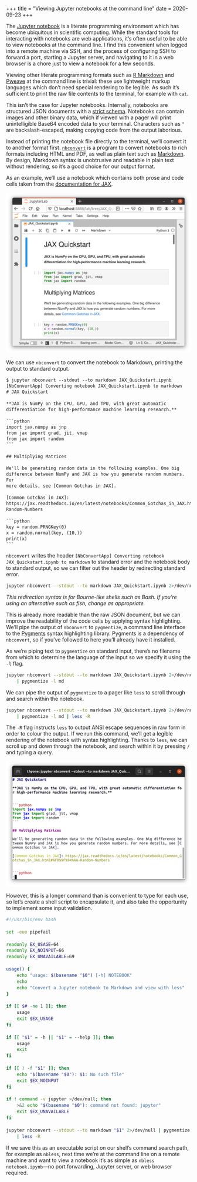 +++
title = "Viewing Jupyter notebooks at the command line"
date = 2020-09-23
+++

The [Jupyter notebook][jupyter] is a literate programming environment which has
become ubiquitous in scientific computing. While the standard tools for
interacting with notebooks are web applications, it’s often useful to be able to
view notebooks at the command line. I find this convenient when logged into a
remote machine via SSH, and the process of configuring SSH to forward a port,
starting a Jupyter server, and navigating to it in a web browser is a chore just
to view a notebook for a few seconds.

<!-- more -->

Viewing other literate programming formats such as [R Markdown] and [Pweave] at
the command line is trivial: these use lightweight markup languages which don’t
need special rendering to be legible. As such it’s sufficient to print the raw
file contents to the terminal, for example with `cat`.

This isn’t the case for Jupyter notebooks. Internally, notebooks are structured
JSON documents with a [strict schema][notebook schema]. Notebooks can contain
images and other binary data, which if viewed with a pager will print
unintelligible Base64 encoded data to your terminal. Characters such as `"` are
backslash-escaped, making copying code from the output laborious.

Instead of printing the notebook file directly to the terminal, we’ll convert it
to another format first. [`nbconvert`][nbconvert] is a program to convert
notebooks to rich formats including HTML and PDF, as well as plain text such as
[Markdown][commonmark]. By design, Markdown syntax is unobtrusive and readable
in plain text without rendering, so it’s a good choice for our output format.

As an example, we’ll use a notebook which contains both prose and code cells
taken from the [documentation for JAX][jax docs].

![A Jupyter notebook rendered in JupyterLab](./notebook_in_jupyterlab.png "A Jupyter notebook rendered in JupyterLab")

We can use `nbconvert` to convert the notebook to Markdown, printing the output
to standard output.

    $ jupyter nbconvert --stdout --to markdown JAX_Quickstart.ipynb
    [NbConvertApp] Converting notebook JAX_Quickstart.ipynb to markdown
    # JAX Quickstart

    **JAX is NumPy on the CPU, GPU, and TPU, with great automatic
    differentiation for high-performance machine learning research.**

    ```python
    import jax.numpy as jnp
    from jax import grad, jit, vmap
    from jax import random
    ```

    ## Multiplying Matrices

    We'll be generating random data in the following examples. One big
    difference between NumPy and JAX is how you generate random numbers. For
    more details, see [Common Gotchas in JAX].

    [Common Gotchas in JAX]: https://jax.readthedocs.io/en/latest/notebooks/Common_Gotchas_in_JAX.html#%F0%9F%94%AA-Random-Numbers

    ```python
    key = random.PRNGKey(0)
    x = random.normal(key, (10,))
    print(x)
    ```

`nbconvert` writes the header
`[NbConvertApp] Converting notebook JAX_Quickstart.ipynb to markdown` to
standard error and the notebook body to standard output, so we can filter out
the header by redirecting standard error.

```bash
jupyter nbconvert --stdout --to markdown JAX_Quickstart.ipynb 2>/dev/null
```

_This redirection syntax is for Bourne-like shells such as Bash. If you’re using
an alternative such as fish, change as appropriate._

This is already more readable than the raw JSON document, but we can improve the
readability of the code cells by applying syntax highlighting. We’ll pipe the
output of `nbconvert` to `pygmentize`, a command line interface to the
[Pygments] syntax highlighting library. Pygments is a dependency of `nbconvert`,
so if you’ve followed to here you’ll already have it installed.

As we’re piping text to `pygmentize` on standard input, there’s no filename from
which to determine the language of the input so we specify it using the `-l`
flag.

```bash
jupyter nbconvert --stdout --to markdown JAX_Quickstart.ipynb 2>/dev/null \
    | pygmentize -l md
```

We can pipe the output of `pygmentize` to a pager like `less` to scroll through
and search within the notebook.

```bash
jupyter nbconvert --stdout --to markdown JAX_Quickstart.ipynb 2>/dev/null \
    | pygmentize -l md | less -R
```

The `-R` flag instructs `less` to output ANSI escape sequences in raw form in
order to colour the output. If we run this command, we’ll get a legible
rendering of the notebook with syntax highlighting. Thanks to `less`, we can
scroll up and down through the notebook, and search within it by pressing `/`
and typing a query.

![The output of nbless in a terminal emulator](./nbless_output.png "The output of nbless in a terminal emulator")

However, this is a longer command than is convenient to type for each use, so
let’s create a shell script to encapsulate it, and also take the opportunity to
implement some input validation.

```bash
#!/usr/bin/env bash

set -euo pipefail

readonly EX_USAGE=64
readonly EX_NOINPUT=66
readonly EX_UNAVAILABLE=69

usage() {
    echo "usage: $(basename "$0") [-h] NOTEBOOK"
    echo
    echo "Convert a Jupyter notebook to Markdown and view with less"
}

if [[ $# -ne 1 ]]; then
    usage
    exit $EX_USAGE
fi

if [[ "$1" = -h || "$1" = --help ]]; then
    usage
    exit
fi

if [[ ! -f "$1" ]]; then
    echo "$(basename "$0"): $1: No such file"
    exit $EX_NOINPUT
fi

if ! command -v jupyter >/dev/null; then
    >&2 echo "$(basename "$0"): command not found: jupyter"
    exit $EX_UNAVAILABLE
fi

jupyter nbconvert --stdout --to markdown "$1" 2>/dev/null | pygmentize -l md \
    | less -R
```

If we save this as an executable script on our shell’s command search path, for
example as `nbless`, next time we’re at the command line on a remote machine and
want to view a notebook it’s as simple as `nbless notebook.ipynb`—no port
forwarding, Jupyter server, or web browser required.

[commonmark]: https://commonmark.org/
[jax docs]: https://jax.readthedocs.io/en/latest/notebooks/quickstart.html
[jupyter]: https://jupyter.org/
[nbconvert]: https://nbconvert.readthedocs.io/
[notebook schema]:
  https://github.com/jupyter/nbformat/blob/3af03b7804357d967aa035d677c5be64c8a86680/nbformat/v4/nbformat.v4.schema.json
[pweave]: http://mpastell.com/pweave/
[pygments]: https://pygments.org/
[r markdown]: https://rmarkdown.rstudio.com/

